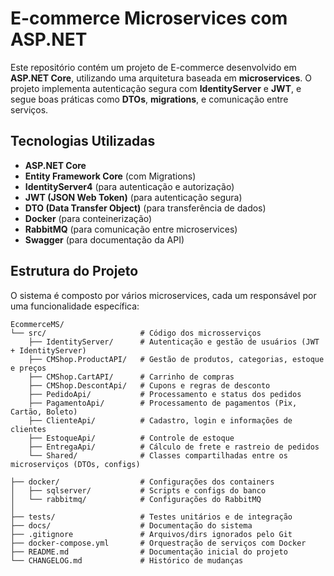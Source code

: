 # E-commerce Microservices com ASP.NET

Este repositório contém um projeto de E-commerce desenvolvido em **ASP.NET Core**, utilizando uma arquitetura baseada em **microservices**. O projeto implementa autenticação segura com **IdentityServer** e **JWT**, e segue boas práticas como **DTOs**, **migrations**, e comunicação entre serviços.

## Tecnologias Utilizadas
- **ASP.NET Core**  
- **Entity Framework Core** (com Migrations)  
- **IdentityServer4** (para autenticação e autorização)  
- **JWT (JSON Web Token)** (para autenticação segura)  
- **DTO (Data Transfer Object)** (para transferência de dados)  
- **Docker** (para conteinerização)  
- **RabbitMQ** (para comunicação entre microservices)  
- **Swagger** (para documentação da API)  

## Estrutura do Projeto
O sistema é composto por vários microservices, cada um responsável por uma funcionalidade específica:

```plaintext
EcommerceMS/
└── src/                     # Código dos microsserviços
    ├── IdentityServer/      # Autenticação e gestão de usuários (JWT + IdentityServer)
    ├── CMShop.ProductAPI/   # Gestão de produtos, categorias, estoque e preços
    ├── CMShop.CartAPI/      # Carrinho de compras
    ├── CMShop.DescontApi/   # Cupons e regras de desconto
    ├── PedidoApi/           # Processamento e status dos pedidos
    ├── PagamentoApi/        # Processamento de pagamentos (Pix, Cartão, Boleto)
    ├── ClienteApi/          # Cadastro, login e informações de clientes
    ├── EstoqueApi/          # Controle de estoque
    ├── EntregaApi/          # Cálculo de frete e rastreio de pedidos
    └── Shared/              # Classes compartilhadas entre os microserviços (DTOs, configs)

├── docker/                  # Configurações dos containers
│   ├── sqlserver/           # Scripts e configs do banco
│   └── rabbitmq/            # Configurações do RabbitMQ
│
├── tests/                   # Testes unitários e de integração
├── docs/                    # Documentação do sistema
├── .gitignore               # Arquivos/dirs ignorados pelo Git
├── docker-compose.yml       # Orquestração de serviços com Docker
├── README.md                # Documentação inicial do projeto
└── CHANGELOG.md             # Histórico de mudanças
